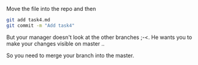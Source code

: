 Move the file into the repo and then 
```bash
git add task4.md
git commit -m "Add task4"
```

But your manager doesn't look at the other branches ;-<. He wants you to make your changes visible on master ..

So you need to merge your branch into the master. 